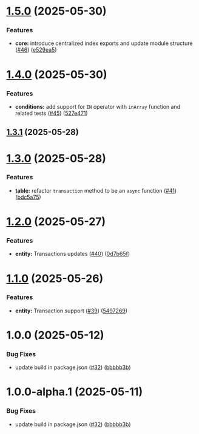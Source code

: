 # [1.5.0](https://github.com/Kysumi/dyno-table/compare/v1.4.0...v1.5.0) (2025-05-30)


### Features

* **core:** introduce centralized index exports and update module structure ([#46](https://github.com/Kysumi/dyno-table/issues/46)) ([e529ea5](https://github.com/Kysumi/dyno-table/commit/e529ea5731d8df543b2b104b8049963bd24dd760))

# [1.4.0](https://github.com/Kysumi/dyno-table/compare/v1.3.1...v1.4.0) (2025-05-30)


### Features

* **conditions:** add support for `IN` operator with `inArray` function and related tests ([#45](https://github.com/Kysumi/dyno-table/issues/45)) ([527e471](https://github.com/Kysumi/dyno-table/commit/527e4713ad3960b6cb4409fc1ef4ee20afc94792))

## [1.3.1](https://github.com/Kysumi/dyno-table/compare/v1.3.0...v1.3.1) (2025-05-28)

# [1.3.0](https://github.com/Kysumi/dyno-table/compare/v1.2.0...v1.3.0) (2025-05-28)


### Features

* **table:** refactor `transaction` method to be an `async` function ([#41](https://github.com/Kysumi/dyno-table/issues/41)) ([bdc5a75](https://github.com/Kysumi/dyno-table/commit/bdc5a756a08188ac7f278d8f0a1bafab7070f7c3))

# [1.2.0](https://github.com/Kysumi/dyno-table/compare/v1.1.0...v1.2.0) (2025-05-27)


### Features

* **entity:** Transactions updates ([#40](https://github.com/Kysumi/dyno-table/issues/40)) ([0d7b65f](https://github.com/Kysumi/dyno-table/commit/0d7b65f02770857c26e2fa1dfbb1260f0764177b))

# [1.1.0](https://github.com/Kysumi/dyno-table/compare/v1.0.0...v1.1.0) (2025-05-26)


### Features

* **entity:** Transaction support ([#39](https://github.com/Kysumi/dyno-table/issues/39)) ([5497269](https://github.com/Kysumi/dyno-table/commit/54972691274d81fbcfb9041be4449c90d7815d4f))

# 1.0.0 (2025-05-12)


### Bug Fixes

* update build in package.json ([#32](https://github.com/Kysumi/dyno-table/issues/32)) ([bbbbb3b](https://github.com/Kysumi/dyno-table/commit/bbbbb3b54e037cca4c341c956c0f4204ec09c162))

# 1.0.0-alpha.1 (2025-05-11)


### Bug Fixes

* update build in package.json ([#32](https://github.com/Kysumi/dyno-table/issues/32)) ([bbbbb3b](https://github.com/Kysumi/dyno-table/commit/bbbbb3b54e037cca4c341c956c0f4204ec09c162))
